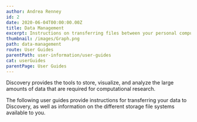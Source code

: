 ```yaml
---
author: Andrea Renney
id: 2
date: 2020-06-04T00:00:00.00Z
title: Data Management
excerpt: Instructions on transferring files between your personal computer and CARC systems, and information on our file systems.
thumbnail: /images/Graph.png
path: data-management
route: User Guides
parentPath: user-information/user-guides
cat: userGuides
parentPage: User Guides
---
```

Discovery provides the tools to store, visualize, and analyze the large amounts of data that are required for computational research.

The following user guides provide instructions for transferring your data to Discovery, as well as information on the different storage file systems available to you.
